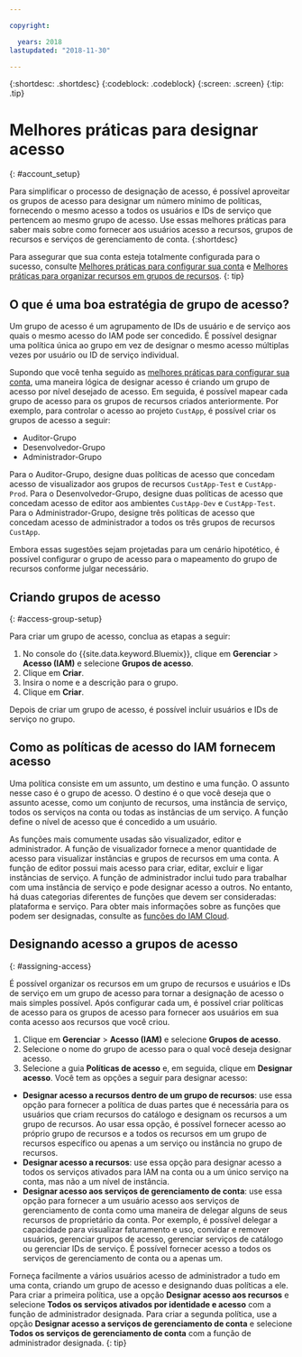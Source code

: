 ```yaml
---

copyright:

  years: 2018
lastupdated: "2018-11-30"

---
```


{:shortdesc: .shortdesc}
{:codeblock: .codeblock}
{:screen: .screen}
{:tip: .tip}

# Melhores práticas para designar acesso
{: #account_setup}

Para simplificar o processo de designação de acesso, é possível aproveitar os grupos de acesso para designar um número mínimo de políticas, fornecendo o mesmo acesso a todos os usuários e IDs de serviço que pertencem ao mesmo grupo de acesso. Use essas melhores práticas para saber mais sobre como fornecer aos usuários acesso a recursos, grupos de recursos e serviços de gerenciamento de conta.
{:shortdesc}

Para assegurar que sua conta esteja totalmente configurada para o sucesso, consulte [Melhores
práticas para configurar sua conta](/docs/account/bp_account.html#account_setup) e [Melhores práticas para organizar recursos em grupos de recursos](/docs/resources/bestpractice_rgs.html).
{: tip}

## O que é uma boa estratégia de grupo de acesso?

Um grupo de acesso é um agrupamento de IDs de usuário e de serviço aos quais o mesmo acesso do IAM pode ser concedido. É possível designar uma política única ao grupo em vez de designar o mesmo acesso múltiplas vezes por usuário ou ID de serviço individual.

Supondo que você tenha seguido as [melhores práticas para configurar sua conta](/docs/account/bp_account.html#account_setup), uma maneira lógica de designar acesso é criando um grupo de acesso por nível desejado de acesso. Em seguida, é possível mapear cada grupo de acesso para os grupos de recursos criados anteriormente. Por exemplo, para controlar o acesso ao projeto `CustApp`, é possível criar os grupos de acesso a seguir:

* Auditor-Grupo
* Desenvolvedor-Grupo
* Administrador-Grupo

Para o Auditor-Grupo, designe duas políticas de acesso que concedam acesso de visualizador aos grupos de recursos `CustApp-Test` e `CustApp-Prod`. Para o Desenvolvedor-Grupo, designe duas políticas de acesso que concedam acesso de editor aos ambientes `CustApp-Dev` e `CustApp-Test`. Para o Administrador-Grupo, designe três políticas de acesso que concedam acesso de administrador a todos os três grupos de recursos `CustApp`.

Embora essas sugestões sejam projetadas para um cenário hipotético, é possível configurar o grupo de acesso para o mapeamento do grupo de recursos conforme julgar necessário.

## Criando grupos de acesso
{: #access-group-setup}

Para criar um grupo de acesso, conclua as etapas a seguir:

1. No console do {{site.data.keyword.Bluemix}}, clique em **Gerenciar** &gt; **Acesso (IAM)** e selecione **Grupos de acesso**.
2. Clique em **Criar**.
3. Insira o nome e a descrição para o grupo.
4. Clique em **Criar**.

Depois de criar um grupo de acesso, é possível incluir usuários e IDs de serviço no grupo.

## Como as políticas de acesso do IAM fornecem acesso

Uma política consiste em um assunto, um destino e uma função. O assunto nesse caso é o grupo de acesso. O destino é o que você deseja que o assunto acesse, como um conjunto de recursos, uma instância de serviço, todos os serviços na conta ou todas as instâncias de um serviço. A função define o nível de acesso que é concedido a um usuário.

As funções mais comumente usadas são visualizador, editor e administrador. A função de visualizador fornece a menor quantidade de acesso para visualizar instâncias e grupos de recursos em uma conta. A função de editor possui mais acesso para criar, editar, excluir e ligar instâncias de serviço. A função de administrador inclui tudo para trabalhar com uma instância de serviço e pode designar acesso a outros. No entanto, há duas categorias diferentes de funções que devem ser consideradas: plataforma e serviço. Para obter mais informações sobre as funções que podem ser designadas, consulte as [funções do IAM Cloud](/docs/iam/users_roles.html#iamusermanrol).

## Designando acesso a grupos de acesso
{: #assigning-access}

É possível organizar os recursos em um grupo de recursos e usuários e IDs de serviço em um grupo de acesso para tornar a designação de acesso o mais simples possível. Após configurar cada um, é possível criar políticas de acesso para os grupos de acesso para fornecer aos usuários em sua conta acesso aos recursos que você criou.

1. Clique em **Gerenciar** &gt; **Acesso (IAM)** e selecione **Grupos de acesso**.
2. Selecione o nome do grupo de acesso para o qual você deseja designar acesso.
3. Selecione a guia **Políticas de acesso** e, em seguida, clique em **Designar acesso**. Você tem as opções a seguir para designar acesso:

  * **Designar acesso a recursos dentro de um grupo de recursos**: use essa opção para fornecer a política de duas partes que é necessária para os usuários que criam recursos do catálogo e designam os recursos a um grupo de recursos. Ao usar essa opção, é possível fornecer acesso ao próprio grupo de recursos e a todos os recursos em um grupo de recursos específico ou apenas a um serviço ou instância no grupo de recursos.
  * **Designar acesso a recursos**: use essa opção para designar acesso a todos os serviços ativados para IAM na conta ou a um único serviço na conta, mas não a um nível de instância.
  * **Designar acesso aos serviços de gerenciamento de conta**: use essa opção para fornecer a um usuário acesso aos serviços de gerenciamento de conta como uma maneira de delegar alguns de seus recursos de proprietário da conta. Por exemplo, é possível delegar a capacidade para visualizar faturamento e uso, convidar e remover usuários, gerenciar grupos de acesso, gerenciar serviços de catálogo ou gerenciar IDs de serviço. É possível fornecer acesso a
todos os serviços de gerenciamento de conta ou a apenas um.

Forneça facilmente a vários usuários acesso de administrador a tudo em uma conta, criando um grupo de acesso e designando duas políticas a ele. Para criar a primeira política, use a opção **Designar acesso aos recursos** e selecione **Todos os serviços ativados por identidade e
acesso** com a função de administrador designada. Para criar a segunda política, use a opção **Designar acesso a serviços de gerenciamento de conta** e selecione **Todos os serviços de gerenciamento de conta** com a função de administrador designada.
{: tip}

